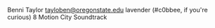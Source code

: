 Benni Taylor
tayloben@oregonstate.edu
lavender (#c0bbee, if you're curious)
8
Motion City Soundtrack